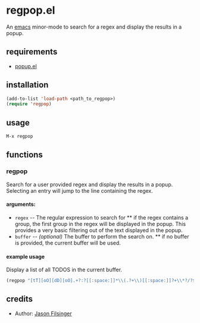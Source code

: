 # regpop.el
An [emacs](http://www.gnu.org/software/emacs/) minor-mode to search for a regex and display the results in a popup.

## requirements
- [popup.el](https://github.com/m2ym/popup-el) 

## installation
```lisp
(add-to-list 'load-path <path_to_regpop>)
(require 'regpop)
```
## usage
```
M-x regpop
```

## functions
### regpop
Search for a user provided regex and display the results in a popup.  Selecting an entry will jump to the line containing the regex.

#### arguments:
* `regex` -- The regular expression to search for
** if the regex contains a group, the first group in the regex will be displayed in the popup.  This provides a very basic filtering out of the text displayed in the popup.
* `buffer` -- *(optional)* The buffer to perform the search on.
** if no buffer is provided, the current buffer will be used.

#### example usage
Display a list of all TODOS in the current buffer.
```lisp
(regpop "[tT][oO][dD][oO].+?:?[[:space:]]*\\(.?+\\)[[:space:]]?+\\*?/?$")
```

## credits
* Author: [Jason Filsinger](http://filsinger.me)


